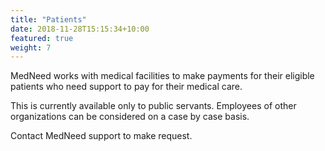 ```yaml
---
title: "Patients"
date: 2018-11-28T15:15:34+10:00
featured: true
weight: 7
---
```


MedNeed works with medical facilities to make payments for their eligible patients who need support to pay for their medical care. 

This is currently available only to public servants. Employees of other organizations can be considered on a case by case basis.

Contact MedNeed support to make request.


